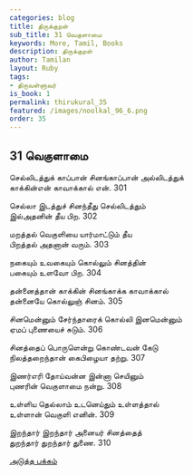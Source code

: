 ```yaml
---
categories: blog
title: திருக்குறள்
sub_title: 31 வெகுளாமை
keywords: More, Tamil, Books
description: திருக்குறள்
author: Tamilan
layout: Ruby
tags:
- திருவள்ளுவர்
is_book: 1
permalink: thirukural_35
featured: /images/noolkal_96_6.png
order: 35
---
```

## 31 வெகுளாமை

செல்லிடத்துக் காப்பான் சினங்காப்பான் அல்லிடத்துக்  
காக்கின்என் காவாக்கால் என். 301

செல்லா இடத்துச் சினந்தீது செல்லிடத்தும்  
இல்அதனின் தீய பிற. 302

மறத்தல் வெகுளியை யார்மாட்டும் தீய  
பிறத்தல் அதனான் வரும். 303

நகையும் உவகையும் கொல்லும் சினத்தின்  
பகையும் உளவோ பிற. 304

தன்னைத்தான் காக்கின் சினங்காக்க காவாக்கால்  
தன்னையே கொல்லுஞ் சினம். 305

சினமென்னும் சேர்ந்தாரைக் கொல்லி இனமென்னும்  
ஏமப் புணையைச் சுடும். 306

சினத்தைப் பொருளென்று கொண்டவன் கேடு  
நிலத்தறைந்தான் கைபிழையா தற்று. 307

இணர்எரி தோய்வன்ன இன்னா செயினும்  
புணரின் வெகுளாமை நன்று. 308

உள்ளிய தெல்லாம் உடனெய்தும் உள்ளத்தால்  
உள்ளான் வெகுளி எனின். 309

இறந்தார் இறந்தார் அனையர் சினத்தைத்  
துறந்தார் துறந்தார் துணை. 310

[அடுத்த பக்கம்](thirukural_36)